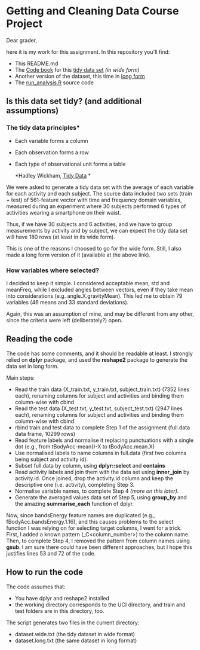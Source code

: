 # Getting and Cleaning Data Course Project

Dear grader,

here it is my work for this assignment. In this repository you'll find:

- This README.md
- The [Code book](./Codebook.md) for this [tidy data set](https://github.com/datavieri/getdata-010/blob/master/data/dataset.wide.txt) *(in wide form)*
- Another version of the dataset, this time in [long form](https://github.com/datavieri/getdata-010/blob/master/data/dataset.long.txt)
- The [run_analysis.R](https://github.com/datavieri/getdata-010/blob/master/run_analysis.R) source code

## Is this data set tidy? (and additional assumptions)

### The tidy data principles*

- Each variable forms a column
- Each observation forms a row
- Each type of observational unit forms a table 


  *Hadley Wickham, [Tidy Data](http://vita.had.co.nz/papers/tidy-data.pdf) *

We were asked to generate a tidy data set with the average of each variable for each activity and each subject.
The source data included two sets (train + test) of 561-feature vector with time and frequency domain variables, measured during an experiment where 30 subjects performed 6 types of activities wearing a smartphone on their waist.

Thus, if we have 30 subjects and 6 activities, and we have to group measurements by activity and by subject, we can expect the tidy data set will have 180 rows (at least in its wide form).

This is one of the reasons I choosed to go for the wide form. Still, I also made a long form version of it (available at the above link).

### How variables where selected?

I decided to keep it simple. I considered acceptable mean, std and meanFreq, while I excluded angles between vectors, even if they take mean into considerations (e.g. angle.X.gravityMean). This led me to obtain 79 variables (46 means and 33 standard deviations).

Again, this was an assumption of mine, and may be different from any other, since the criteria were left (deliberately?) open.

## Reading the code

The code has some comments, and it should be readable at least.
I strongly relied on **dplyr** package, and used the **reshape2** package to generate the data set in long form.

Main steps:
- Read the train data (X_train.txt, y_train.txt, subject_train.txt) (7352 lines each), renaming columns for subject and activities and binding them column-wise with cbind
- Read the test data (X_test.txt, y_test.txt, subject_test.txt) (2947 lines each), renaming columns for subject and activities and binding them column-wise with cbind
- rbind train and test data to complete Step 1 of the assignment (full.data data frame, 10299 rows)
- Read feature labels and normalise it replacing punctuations with a single dot (e.g., from tBodyAcc-mean()-X to tBodyAcc.mean.X)
- Use normalised labels to name columns in  full.data (first two columns being subject and activity id).
- Subset full.data by column, using **dplyr::select** and **contains**
- Read activity labels and join them with the data set using **inner_join** by activity.id. Once joined, drop the activity.id column and keep the descriptive one (i.e. activity), completing Step 3.
- Normalise variable names, to complete Step 4 *(more on this later)*.
- Generate the averaged values data set of Step 5, using **group_by** and the amazing **summarise_each** function of dplyr. 

Now, since bandsEnergy feature names are duplicated (e.g., fBodyAcc.bandsEnergy.1.16), and this causes problems to the select function I was relying on for selecting target columns, I went for a trick. 
First, I added a known pattern (_C<column_number>) to the column name.
Then, to complete Step 4, I removed the pattern from column names using **gsub**. I am sure there could have been different approaches, but I hope this justifies lines 53 and 72 of the code.

## How to run the code

The code assumes that:
- You have dplyr and reshape2 installed
- the working directory corresponds to the UCI directory, and train and test folders are in this directory, too.

The script generates two files in the current directory:
- dataset.wide.txt (the tidy dataset in wide format)
- dataset.long.txt (the same dataset in long format)


